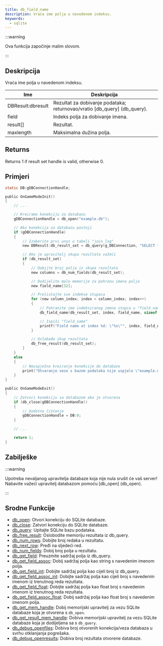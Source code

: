 ```yaml
---
title: db_field_name
description: Vraća ime polja u navedenom indeksu.
keywords:
  - sqlite
---
```


:::warning

Ova funkcija započinje malim slovom.

:::

## Deskripcija

Vraća ime polja u navedenom indeksu.

| Ime               | Deskripcija                                                              |
| ----------------- | ------------------------------------------------------------------------ |
| DBResult:dbresult | Rezultat za dobivanje podataka; returnovao/vratio [db_query] (db_query). |
| field             | Indeks polja za dobivanje imena.                                         |
| result[]          | Rezultat.                                                                |
| maxlength         | Maksimalna dužina polja.                                                 |

## Returns

Returns 1 if result set handle is valid, otherwise 0.

## Primjeri

```c
static DB:gDBConnectionHandle;

public OnGameModeInit()
{
    // ...

    // Kreiramo konekciju za databazu
    gDBConnectionHandle = db_open("example.db");

    // Ako konekcija za databazu postoji
    if (gDBConnectionHandle)
    {
        // Izaberite prvi unos u tabeli "join_log"
        new DBResult:db_result_set = db_query(g_DBConnection, "SELECT * FROM `join_log` LIMIT 1");

        // Ako je upravitelj skupa rezultata važeći
        if (db_result_set)
        {
            // Dobijte broj polja iz skupa rezultata
            new columns = db_num_fields(db_result_set);

            // Dodijelite malo memorije za pohranu imena polja
            new field_name[32];

            // Prelistajte sve indekse stupaca
            for (new column_index; index < column_index; index++)
            {
                // Pohranite ime indeksiranog imena stupca u "field_name"
                db_field_name(db_result_set, index, field_name, sizeof field_name);

                // Ispiši "field_name"
                printf("Field name at index %d: \"%s\"", index, field_name);
            }

            // Oslobađa skup rezultata
            db_free_result(db_result_set);
        }
    }
    else
    {
        // Neuspješno kreiranje konekcije do databaze
        print("Otvaranje veze s bazom podataka nije uspjelo \"example.db\".");
    }
}

public OnGameModeExit()
{
    // Zatvori konekciju sa databazom ako je otvorena
    if (db_close(gDBConnectionHandle))
    {
        // Dodatno čišćenje
        gDBConnectionHandle = DB:0;
    }

    // ...

    return 1;
}
```

## Zabilješke

:::warning

Upotreba nevaljanog upravitelja databaze koja nije nula srušit će vaš server! Nabavite važeći upravitelj databazom pomoću [db_open] (db_open).

:::

## Srodne Funkcije

- [db_open](db_open): Otvori konekciju do SQLite databaze.
- [db_close](b_close): Zatvori konekciju do SQLite databaze.
- [db_query](db_query): Upitajte SQLite bazu podataka.
- [db_free_result](db_free_result): Oslobodite memoriju rezultata iz db_query.
- [db_num_rows](db_num_rows): Dobijte broj redaka u rezultatu.
- [db_next_row](db_next_row): Pređi na sljedeći red.
- [db_num_fields](db_num_fields): Dobij broj polja u rezultatu.
- [db_get_field](db_get_field): Preuzmite sadržaj polja iz db_query.
- [db_get_field_assoc](db_get_field_assoc): Dobij sadržaj polja kao string s navedenim imenom polja.
- [db_get_field_int](db_get_field_int): Dobijte sadržaj polja kao cijeli broj iz db_query.
- [db_get_field_assoc_int](db_get_field_assoc_int): Dobijte sadržaj polja kao cijeli broj s navedenim imenom iz trenutnog reda rezultata.
- [db_get_field_float](db_get_field_float): Dobijte sadržaj polja kao float broj s navedenim imenom iz trenutnog reda rezultata.
- [db_get_field_assoc_float](db_get_field_assoc_float): Dobij sadržaj polja kao float broj s navedenim imenom polja.
- [db_get_mem_handle](db_get_mem_handle): Dobij memorijski upravitelj za vezu SQLite databaze koja je otvorena s `db_open`.
- [db_get_result_mem_handle](db_get_result_mem_handle): Dobiva memorijski upravitelj za vezu SQLite databaze koja je dodijeljena sa s `db_query`.
- [db_debug_openfiles](db_debug_openfiles): Dobiva broj otvorenih konekcija/veza databaza u svrhu otklanjanja pogrešaka.
- [db_debug_openresults](db_debug_openresults): Dobiva broj rezultata otvorene databaze.

